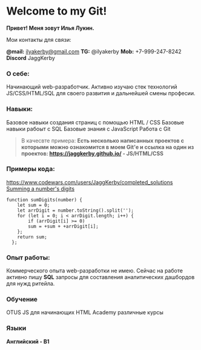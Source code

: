 # Welcome to my Git!

**Привет! Меня зовут Илья Лукин.**

Мои контакты для связи: 

**@mail:** ilyakerby@gmail.com
**TG:** @ilyakerby
**Mob:** +7-999-247-8242
**Discord** JaggKerby

### О себе:
Начинающий web-разработчик. Активно изучаю стек технологий JS/CSS/HTML/SQL  для своего развития и дальнейшей смены професии. 

### Навыки:
Базовое навыки создания страниц с помощью HTML / CSS 
Базовые навыки рабоыт с SQL 
Базовые знания с JavaScript 
Работа с Git 
> В качесвте примера: 
> **Есть несколько написанных проектов с которыми можно ознакомится в моем Git'e и ссылка на один из проектов: https://jaggkerby.github.io/ - JS/HTML/CSS** 
### Примеры кода: 
https://www.codewars.com/users/JaggKerby/completed_solutions
[Summing a number's digits](https://www.codewars.com/kata/52f3149496de55aded000410)

    function sumDigits(number) {
        let sum = 0;
        let arrDigit = number.toString().split('');
        for (let i = 0; i < arrDigit.length; i++) {
            if (arrDigit[i] >= 0)
            sum = +sum + +arrDigit[i];
        };
        return sum;
      };

### Опыт работы: 
Коммерческого опыта web-разработки не имею. Сейчас на работе активно пишу **SQL** запросы для составления аналитических дашбордов для нужд ритейла. 

### Обучение

OTUS JS для начинающих 
HTML Academy различные курсы 

### Языки 
**Английский - B1** 
